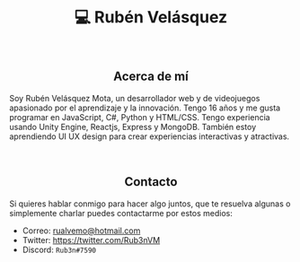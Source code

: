 <h1 align="center"> 💻 Rubén Velásquez </h1>

<br>

<h2 align="center"> <b> Acerca de mí </b> </h2>

Soy Rubén Velásquez Mota, un desarrollador web y de videojuegos apasionado por el aprendizaje y la innovación. Tengo 16 años y me gusta programar en JavaScript, C#, Python y HTML/CSS. Tengo experiencia usando Unity Engine, Reactjs, Express y MongoDB. También estoy aprendiendo UI UX design para crear experiencias interactivas y atractivas.

<br>

<h2 align="center"> <b> Contacto </b> </h2>

Si quieres hablar conmigo para hacer algo juntos, que te resuelva algunas o simplemente charlar puedes contactarme por estos medios:

- Correo: rualvemo@hotmail.com
- Twitter: https://twitter.com/Rub3nVM
- Discord: `Rub3n#7590`